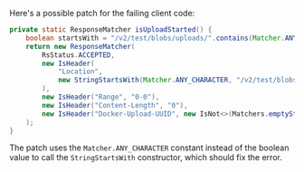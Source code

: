 Here's a possible patch for the failing client code:

```java
private static ResponseMatcher isUploadStarted() {
    boolean startsWith = "/v2/test/blobs/uploads/".contains(Matcher.ANY_CHARACTER);
    return new ResponseMatcher(
        RsStatus.ACCEPTED,
        new IsHeader(
            "Location",
            new StringStartsWith(Matcher.ANY_CHARACTER, "/v2/test/blobs/uploads/")
        ),
        new IsHeader("Range", "0-0"),
        new IsHeader("Content-Length", "0"),
        new IsHeader("Docker-Upload-UUID", new IsNot<>(Matchers.emptyString()))
    );
}
```

The patch uses the `Matcher.ANY_CHARACTER` constant instead of the boolean value to call the `StringStartsWith` constructor, which should fix the error.